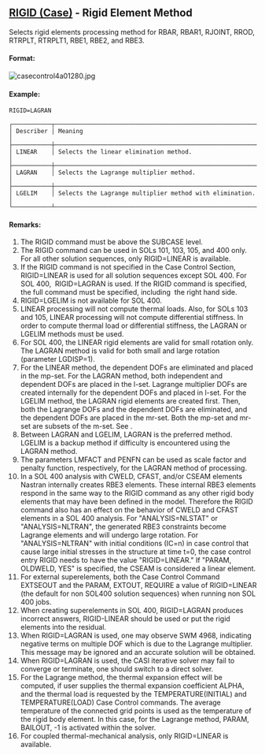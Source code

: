 ## [RIGID (Case)](https://help.hexagonmi.com/bundle/MSC_Nastran_2022.4/page/Nastran_Combined_Book/qrg/casecontrol4a/TOC.RIGID.Case.xhtml) - Rigid Element Method

Selects rigid elements processing method for RBAR, RBAR1, RJOINT, RROD, RTRPLT, RTRPLT1, RBE1, RBE2, and RBE3.

#### Format:

![casecontrol4a01280.jpg](https://help-be.hexagonmi.com/bundle/MSC_Nastran_2022.4/page/Nastran_Combined_Book/qrg/casecontrol4a/../../../assets/casecontrol4a01280.jpg?_LANG=enus)  

#### Example:

```nastran
RIGID=LAGRAN
```

```text
┌───────────┬──────────────────────────────────────────────────────────┐
│ Describer │ Meaning                                                  │
├───────────┼──────────────────────────────────────────────────────────┤
│ LINEAR    │ Selects the linear elimination method.                   │
├───────────┼──────────────────────────────────────────────────────────┤
│ LAGRAN    │ Selects the Lagrange multiplier method.                  │
├───────────┼──────────────────────────────────────────────────────────┤
│ LGELIM    │ Selects the Lagrange multiplier method with elimination. │
└───────────┴──────────────────────────────────────────────────────────┘
```

#### Remarks:

1. The RIGID command must be above the SUBCASE level.
2. The RIGID command can be used in SOLs 101, 103, 105, and 400 only. For all other solution sequences, only RIGID=LINEAR is available.
3. If the RIGID command is not specified in the Case Control Section, RIGID=LINEAR is used for all solution sequences except SOL 400. For SOL 400,  RIGID=LAGRAN is used. If the RIGID command is specified, the full command must be specified, including  the right hand side.
4. RIGID=LGELIM is not available for SOL 400.
5. LINEAR processing will not compute thermal loads. Also, for SOLs 103 and 105, LINEAR processing will not compute differential stiffness. In order to compute thermal load or differential stiffness, the LAGRAN or LGELIM methods must be used.
6. For SOL 400, the LINEAR rigid elements are valid for small rotation only. The LAGRAN method is valid for both small and large rotation (parameter LGDISP=1).
7. For the LINEAR method, the dependent DOFs are eliminated and placed in the mp-set. For the LAGRAN method, both independent and dependent DOFs are placed in the l-set. Lagrange multiplier DOFs are created internally for the dependent DOFs and placed in l-set. For the LGELIM method, the LAGRAN rigid elements are created first. Then, both the Lagrange DOFs and the dependent DOFs are eliminated, and the dependent DOFs are placed in the mr-set. Both the mp-set and mr-set are subsets of the m-set. See  .
8. Between LAGRAN and LGELIM, LAGRAN is the preferred method. LGELIM is a backup method if difficulty is encountered using the LAGRAN method.
9. The parameters LMFACT and PENFN can be used as scale factor and penalty function, respectively, for the LAGRAN method of processing.
10. In a SOL 400 analysis with CWELD, CFAST, and/or CSEAM elements Nastran internally creates RBE3 elements. These internal RBE3 elements respond in the same way to the RIGID command as any other rigid body elements that may have been defined in the model. Therefore the RIGID command also has an effect on the behavior of CWELD and CFAST elements in a SOL 400 analysis.
     For "ANALYSIS=NLSTAT" or "ANALYSIS=NLTRAN", the generated RBE3 constraints become Lagrange elements and will undergo large rotation. For "ANALYSIS=NLTRAN" with initial conditions (IC=n) in case control that cause large initial stresses in the structure at time t=0, the case control entry RIGID needs to have the value "RIGID=LINEAR." If "PARAM, OLDWELD, YES" is specified, the CSEAM is considered a linear element.
11. For external superelements, both the Case Control Command EXTSEOUT and the PARAM, EXTOUT, REQUIRE a value of RIGID=LINEAR (the default for non SOL400 solution sequences) when running non SOL 400 jobs.
12. When creating superelements in SOL 400, RIGID=LAGRAN produces incorrect answers, RIGID-LINEAR should be used or put the rigid elements into the residual.
13. When RIGID=LAGRAN is used, one may observe SWM 4968, indicating negative terms on multiple DOF which is due to the Lagrange multiplier. This message may be ignored and an accurate solution will be obtained.
14. When RIGID=LAGRAN is used, the CASI iterative solver may fail to converge or terminate, one should switch to a direct solver.
15. For the Lagrange method, the thermal expansion effect will be computed, if user supplies the thermal expansion coefficient ALPHA, and the thermal load is requested by the TEMPERATURE(INITIAL) and TEMPERATURE(LOAD) Case Control commands. The average temperature of the connected grid points is used as the temperature of the rigid body element. In this case, for the Lagrange method, PARAM, BAILOUT, -1 is activated within the solver.
16. For coupled thermal-mechanical analysis, only RIGID=LINEAR is available.
